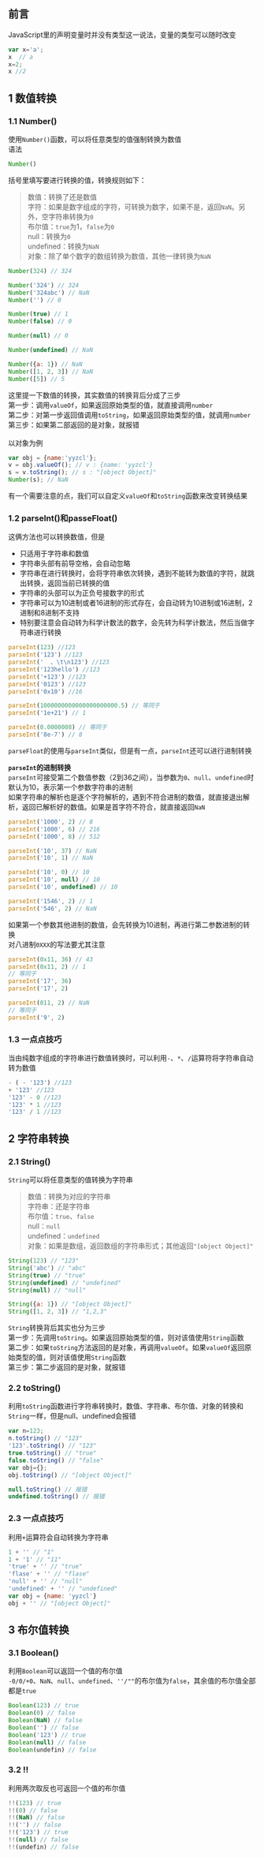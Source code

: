 ## 前言
JavaScript里的声明变量时并没有类型这一说法，变量的类型可以随时改变
```JavaScript
var x='a';
x  // a
x=2;
x //2
```

## 1 数值转换

### 1.1 Number()
使用`Number()`函数，可以将任意类型的值强制转换为数值<br>
语法
```JavaScript
Number()
```
括号里填写要进行转换的值，转换规则如下：<br>
>数值：转换了还是数值<br>
>字符：如果是数字组成的字符，可转换为数字，如果不是，返回`NaN`。另外，空字符串转换为`0`<br>
>布尔值：`true`为1，`false`为`0`<br>
>null：转换为`0`<br>
>undefined：转换为`NaN`<br>
>对象：除了单个数字的数组转换为数值，其他一律转换为`NaN`

```JavaScript
Number(324) // 324

Number('324') // 324
Number('324abc') // NaN
Number('') // 0

Number(true) // 1
Number(false) // 0

Number(null) // 0

Number(undefined) // NaN

Number({a: 1}) // NaN
Number([1, 2, 3]) // NaN
Number([5]) // 5
```
这里提一下数值的转换，其实数值的转换背后分成了三步<br>
第一步：调用`valueOf`，如果返回原始类型的值，就直接调用`number`<br>
第二步：对第一步返回值调用`toString`，如果返回原始类型的值，就调用`number`<br>
第三步：如果第二部返回的是对象，就报错<br>
<br>
以对象为例
```JavaScript
var obj = {name:'yyzcl'};
v = obj.valueOf(); // v : {name: 'yyzcl'}
s = v.toString(); // s : "[object Object]"
Number(s); // NaN
```
有一个需要注意的点，我们可以自定义`valueOf`和`toString`函数来改变转换结果

### 1.2 parseInt()和passeFloat()
这俩方法也可以转换数值，但是
- 只适用于字符串和数值<br>
- 字符串头部有前导空格，会自动忽略<br>
- 字符串在进行转换时，会将字符串依次转换，遇到不能转为数值的字符，就跳出转换，返回当前已转换的值<br>
- 字符串的头部可以为正负号接数字的形式<br>
- 字符串可以为10进制或者16进制的形式存在，会自动转为10进制或16进制，2进制和8进制不支持<br>
- 特别要注意会自动转为科学计数法的数字，会先转为科学计数法，然后当做字符串进行转换
```JavaScript
parseInt(123) //123
parseInt('123') //123
parseInt('  、\t\n123') //123
parseInt('123hello') //123
parseInt('+123') //123
parseInt('0123') //123
parseInt('0x10') //16

parseInt(1000000000000000000000.5) // 等同于
parseInt('1e+21') // 1

parseInt(0.0000008) // 等同于
parseInt('8e-7') // 8
```
`parseFloat`的使用与`parseInt`类似，但是有一点，`parseInt`还可以进行进制转换<br>

**`parseInt`的进制转换**<br>
`parseInt`可接受第二个数值参数（2到36之间），当参数为`0`、`null`、`undefined`时默认为10，表示第一个参数字符串的进制<br>
如果字符串的解析也是逐个字符解析的，遇到不符合进制的数值，就直接退出解析，返回已解析好的数值。如果是首字符不符合，就直接返回`NaN`
```JavaScript
parseInt('1000', 2) // 8
parseInt('1000', 6) // 216
parseInt('1000', 8) // 512

parseInt('10', 37) // NaN
parseInt('10', 1) // NaN

parseInt('10', 0) // 10
parseInt('10', null) // 10
parseInt('10', undefined) // 10

parseInt('1546', 2) // 1
parseInt('546', 2) // NaN
```
如果第一个参数其他进制的数值，会先转换为10进制，再进行第二参数进制的转换<br>
对八进制`0XXX`的写法要尤其注意
```JavaScript
parseInt(0x11, 36) // 43
parseInt(0x11, 2) // 1
// 等同于
parseInt('17', 36)
parseInt('17', 2)

parseInt(011, 2) // NaN
// 等同于
parseInt('9', 2)
```

### 1.3 一点点技巧
当由纯数字组成的字符串进行数值转换时，可以利用`-`、`*`、`/`运算符将字符串自动转为数值
```JavaScript
- ( - '123') //123
+ '123' //123
'123' - 0 //123
'123' * 1 //123
'123' / 1 //123
```

## 2 字符串转换

### 2.1 String()
`String`可以将任意类型的值转换为字符串<br>
>数值：转换为对应的字符串<br>
>字符串：还是字符串<br>
>布尔值：`true`、`false`<br>
>null：`null`<br>
>undefined：`undefined`<br>
>对象：如果是数组，返回数组的字符串形式；其他返回`"[object Object]"`
```JavaScript
String(123) // "123"
String('abc') // "abc"
String(true) // "true"
String(undefined) // "undefined"
String(null) // "null"

String({a: 1}) // "[object Object]"
String([1, 2, 3]) // "1,2,3"
```
`String`转换背后其实也分为三步<br>
第一步：先调用`toString`。如果返回原始类型的值，则对该值使用`String`函数<br>
第二步：如果`toString`方法返回的是对象，再调用`valueOf`。如果`valueOf`返回原始类型的值，则对该值使用`String`函数<br>
第三步：第二步返回的是对象，就报错

### 2.2 toString()
利用`toString`函数进行字符串转换时，数值、字符串、布尔值、对象的转换和`String`一样，但是null、undefined会报错
```JavaScript
var n=123;
n.toString() // "123"
'123'.toString() // "123"
true.toString() // "true"
false.toString() // "false"
var obj={};
obj.toString() // "[object Object]"

null.toString() // 报错
undefined.toString() // 报错
```

### 2.3 一点点技巧
利用`+`运算符会自动转换为字符串
```JavaScript
1 + '' // "1"
1 + '1' // "11"
'true' + '' // "true"
'flase' + '' // "flase"
'null' + '' // "null"
'undefined' + '' // "undefined"
var obj = {name: 'yyzcl'}
obj + '' // "[object Object]"
```

## 3 布尔值转换

### 3.1 Boolean()
利用`Boolean`可以返回一个值的布尔值<br>
`-0/0/+0`、`NaN`、`null`、`undefined`、`''/""`的布尔值为`false`，其余值的布尔值全部都是`true`
```JavaScript
Boolean(123) // true
Boolean(0) // false
Boolean(NaN) // false
Boolean('') // false
Boolean('123') // true
Boolean(null) // false
Boolean(undefin) // false
```

### 3.2 !!
利用两次取反也可返回一个值的布尔值
```JavaScript
!!(123) // true
!!(0) // false
!!(NaN) // false
!!('') // false
!!('123') // true
!!(null) // false 
!!(undefin) // false
```

